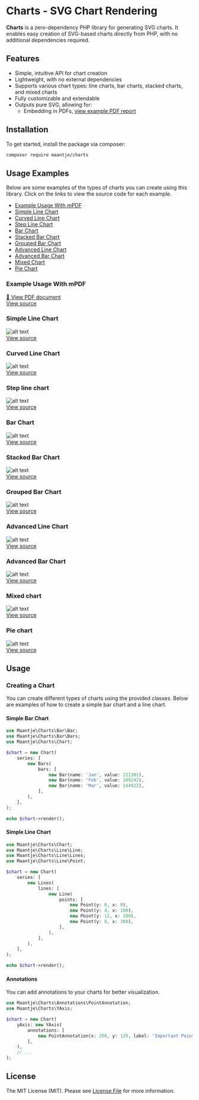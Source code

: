 # Charts - SVG Chart Rendering

**Charts** is a zero-dependency PHP library for generating SVG charts. It enables easy creation of SVG-based charts directly from PHP, with no additional dependencies required.

## Features

- Simple, intuitive API for chart creation
- Lightweight, with no external dependencies
- Supports various chart types: line charts, bar charts, stacked charts, and mixed charts
- Fully customizable and extendable
- Outputs pure SVG, allowing for:
  - Embedding in PDFs, [view example PDF report](./examples/output/report.pdf)

## Installation

To get started, install the package via composer:

```bash
composer require maantje/charts
```

## Usage Examples

Below are some examples of the types of charts you can create using this library. Click on the links to view the source code for each example.

- [Example Usage With mPDF](#example-usage-with-mpdf)
- [Simple Line Chart](#simple-line-chart)
- [Curved Line Chart](#curved-line-chart)
- [Step Line Chart](#step-line-chart)
- [Bar Chart](#bar-chart)
- [Stacked Bar Chart](#stacked-bar-chart)
- [Grouped Bar Chart](#grouped-bar-chart)
- [Advanced Line Chart](#advanced-line-chart)
- [Advanced Bar Chart](#advanced-bar-chart)
- [Mixed Chart](#mixed-chart)
- [Pie Chart](#pie-chart)

### Example Usage With mPDF
[📄 View PDF document](./examples/output/report.pdf)  
[View source](./examples/pdf/mpdf.php)

### Simple Line Chart
![alt text](./examples/output/line-chart.svg)  
[View source](./examples/line-chart.php)

### Curved Line Chart
![alt text](./examples/output/curved-line-chart.svg)  
[View source](./examples/curved-line-chart.php)

### Step line chart
![alt text](./examples/output/step-line-chart.svg)  
[View source](./examples/step-line-chart.php)

### Bar Chart
![alt text](./examples/output/bar-chart.svg)  
[View source](./examples/bar-chart.php)

### Stacked Bar Chart
![alt text](./examples/output/stacked-bar-chart.svg)  
[View source](./examples/stacked-bar-chart.php)

### Grouped Bar Chart
![alt text](./examples/output/grouped-bar-chart.svg)  
[View source](./examples/grouped-bar-chart.php)

### Advanced Line Chart
![alt text](./examples/output/advanced-line-chart.svg)  
[View source](./examples/advanced-line-chart.php)

### Advanced Bar Chart
![alt text](./examples/output/advanced-bar-chart.svg)  
[View source](./examples/advanced-bar-chart.php)

### Mixed chart
![alt text](./examples/output/mixed-chart.svg)  
[View source](./examples/mixed-chart.php)

### Pie chart
![alt text](./examples/output/pie-chart.svg)  
[View source](./examples/pie-chart.php)

## Usage

### Creating a Chart

You can create different types of charts using the provided classes. Below are examples of how to create a simple bar chart and a line chart.

#### Simple Bar Chart

```php
use Maantje\Charts\Bar\Bar;
use Maantje\Charts\Bar\Bars;
use Maantje\Charts\Chart;

$chart = new Chart(
    series: [
        new Bars(
            bars: [
                new Bar(name: 'Jan', value: 222301),
                new Bar(name: 'Feb', value: 189242),
                new Bar(name: 'Mar', value: 144922),
            ],
        ),
    ],
);

echo $chart->render();
```

#### Simple Line Chart

```php
use Maantje\Charts\Chart;
use Maantje\Charts\Line\Line;
use Maantje\Charts\Line\Lines;
use Maantje\Charts\Line\Point;

$chart = new Chart(
    series: [
        new Lines(
            lines: [
                new Line(
                    points: [
                        new Point(y: 0, x: 0),
                        new Point(y: 4, x: 100),
                        new Point(y: 12, x: 200),
                        new Point(y: 8, x: 300),
                    ],
                ),
            ],
        ),
    ],
);

echo $chart->render();
```

#### Annotations

You can add annotations to your charts for better visualization.

```php
use Maantje\Charts\Annotations\PointAnnotation;
use Maantje\Charts\YAxis;

$chart = new Chart(
    yAxis: new YAxis(
        annotations: [
            new PointAnnotation(x: 200, y: 120, label: 'Important Point'),
        ],
    ),
    // ...
);
```

## License

The MIT License (MIT). Please see [License File](LICENSE) for more information.
